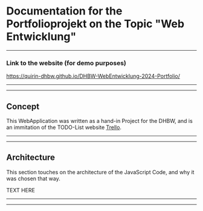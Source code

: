 # Documentation for the Portfolioprojekt on the Topic "Web Entwicklung"

---

### Link to the website (for demo purposes)
https://quirin-dhbw.github.io/DHBW-WebEntwicklung-2024-Portfolio/


---
---

## Concept

This WebApplication was written as a hand-in Project for the DHBW, and is an immitation of the TODO-List website [Trello](https://trello.com/).


---
---

## Architecture

This section touches on the architecture of the JavaScript Code, and why it was chosen that way.

TEXT HERE


---
---

